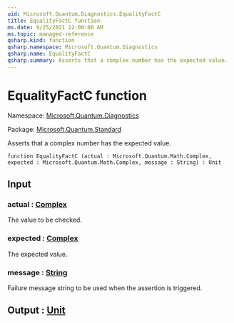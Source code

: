 ```yaml
---
uid: Microsoft.Quantum.Diagnostics.EqualityFactC
title: EqualityFactC function
ms.date: 9/25/2021 12:00:00 AM
ms.topic: managed-reference
qsharp.kind: function
qsharp.namespace: Microsoft.Quantum.Diagnostics
qsharp.name: EqualityFactC
qsharp.summary: Asserts that a complex number has the expected value.
---
```


# EqualityFactC function

Namespace: [Microsoft.Quantum.Diagnostics](xref:Microsoft.Quantum.Diagnostics)

Package: [Microsoft.Quantum.Standard](https://nuget.org/packages/Microsoft.Quantum.Standard)


Asserts that a complex number has the expected value.

```qsharp
function EqualityFactC (actual : Microsoft.Quantum.Math.Complex, expected : Microsoft.Quantum.Math.Complex, message : String) : Unit
```


## Input

### actual : [Complex](xref:Microsoft.Quantum.Math.Complex)

The value to be checked.


### expected : [Complex](xref:Microsoft.Quantum.Math.Complex)

The expected value.


### message : [String](xref:microsoft.quantum.qsharp.valueliterals#string-literals)

Failure message string to be used when the assertion is triggered.



## Output : [Unit](xref:microsoft.quantum.qsharp.valueliterals#unit-literal)


